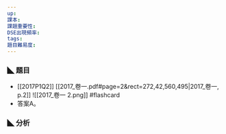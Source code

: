 ```yaml
---
up: 
課本: 
課題重要性: 
DSE出現頻率: 
tags: 
題目難易度:
---
```


### ◣ 題目
* [[2017P1Q2]]
[[2017_卷一.pdf#page=2&rect=272,42,560,495|2017_卷一, p.2]]
![[2017_卷一 2.png]] #flashcard
* 答案A。
### ◣ 分析
<!--ID: 1730786932956-->



